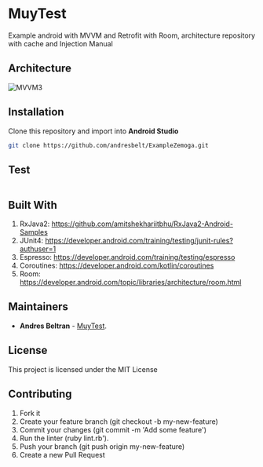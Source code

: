 # MuyTest

Example android with MVVM and Retrofit with Room, architecture repository with cache and Injection Manual



## Architecture

![MVVM3](https://github.com/andresbelt/ExampleZemoga/blob/master/diagram.png)


## Installation
Clone this repository and import into **Android Studio**

```bash
git clone https://github.com/andresbelt/ExampleZemoga.git
```

## Test

```bash

```

## Built With

1. RxJava2: https://github.com/amitshekhariitbhu/RxJava2-Android-Samples
2. JUnit4: https://developer.android.com/training/testing/junit-rules?authuser=1
3. Espresso: https://developer.android.com/training/testing/espresso
4. Coroutines: https://developer.android.com/kotlin/coroutines
5. Room: https://developer.android.com/topic/libraries/architecture/room.html

## Maintainers

* **Andres Beltran** - [MuyTest](https://github.com/andresbelt/MuyTest).

## License

This project is licensed under the MIT License 

## Contributing

1. Fork it
2. Create your feature branch (git checkout -b my-new-feature)
3. Commit your changes (git commit -m 'Add some feature')
4. Run the linter (ruby lint.rb').
5. Push your branch (git push origin my-new-feature)
6. Create a new Pull Request
